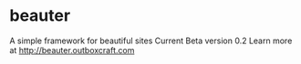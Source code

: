 # beauter
A simple framework for beautiful sites
Current Beta version 0.2
Learn more at http://beauter.outboxcraft.com
